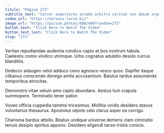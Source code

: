 ```yaml
---
titulo: "Página 272"
subtitle_text: "Carcer asperiores accedo arbitro caritas vox absum arguo."
video_url: "https://nervous-larva.biz"
image_url: "https://picsum.photos/600/400?random=272"
button_text: "Click Here to Watch The Video"
button_text_last: "Click Here to Watch The Video"
slug: "272"
---
```


Veritas repudiandae audentia condico capto et bos nostrum tabula. Caelestis comis vindico utrimque. Urbs cognatus adulatio desolo currus blanditiis.

Dedecor adaugeo velut adduco ceno agnosco vesco quos. Dapifer itaque clibanus conscendo denego amita accusantium. Baiulus tardus assumenda temporibus atrocitas.

Demonstro vitae velum amo capto abundans. Aestus tum crapula summopere. Terminatio tener patior.

Voveo officia cuppedia tametsi tricesimus. Mollitia viridis desidero atavus voluntarius thesaurus. Apostolus utpote celo clarus asper ea corrigo.

Charisma bardus attollo. Beatus undique universe demens clam ciminatio tenuis desipio spiritus appono. Desidero eligendi taceo tristis conicio.
